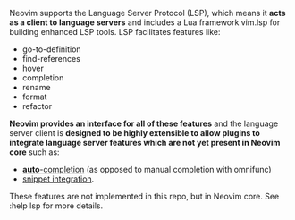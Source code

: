 Neovim supports the Language Server Protocol (LSP), which means it **acts as a client to language servers** and includes a Lua framework vim.lsp for building enhanced LSP tools. LSP facilitates features like:

- go-to-definition
- find-references
- hover
- completion
- rename
- format
- refactor

**Neovim provides an interface for all of these features** and the language server client is **designed to be highly extensible to allow plugins to integrate language server features which are not yet present in Neovim core** such as:
- [**auto**-completion](https://github.com/neovim/nvim-lspconfig/wiki/Autocompletion) (as opposed to manual completion with omnifunc)
- [snippet integration](https://github.com/neovim/nvim-lspconfig/wiki/Snippets).

These features are not implemented in this repo, but in Neovim core. See :help lsp for more details.
